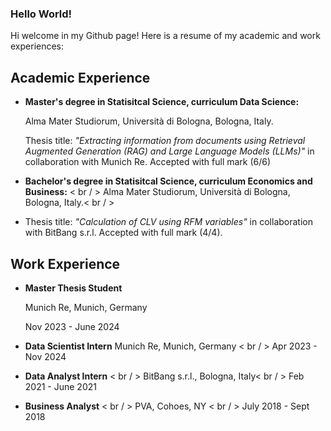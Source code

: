 ### Hello World!
Hi welcome in my Github page! Here is a resume of my academic and work experiences:

## Academic Experience
+ **Master's degree in Statisitcal Science, curriculum Data Science:**

    Alma Mater Studiorum, Università di Bologna, Bologna, Italy.  

    Thesis title: *"Extracting information from documents using Retrieval Augmented Generation (RAG) and Large Language Models (LLMs)"* in collaboration with Munich Re. Accepted with full mark (6/6)

+ **Bachelor's degree in Statisitcal Science, curriculum Economics and Business:** < br / >
Alma Mater Studiorum, Università di Bologna, Bologna, Italy.< br / >
- Thesis title: *"Calculation of CLV using RFM variables"* in collaboration with BitBang s.r.l. Accepted with full mark (4/4).

## Work Experience
+ **Master Thesis Student**

  Munich Re, Munich, Germany

  Nov 2023 - June 2024

+ **Data Scientist Intern** 
Munich Re, Munich, Germany < br / >
Apr 2023 - Nov 2024

+ **Data Analyst Intern** < br / >
BitBang s.r.l., Bologna, Italy< br / >
Feb 2021 - June 2021

+ **Business Analyst** < br / >
PVA, Cohoes, NY < br / >
July 2018 - Sept 2018





